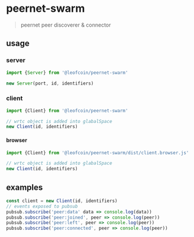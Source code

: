 # peernet-swarm
> peernet peer discoverer & connector


## usage
### server
```js
import {Server} from '@leofcoin/peernet-swarm'

new Server(port, id, identifiers)

```

### client
```js
import {Client} from '@leofcoin/peernet-swarm'

// wrtc object is added into glabalSpace
new Client(id, identifiers)

```

#### browser
```js
import {Client} from '@leofcoin/peernet-swarm/dist/client.browser.js'

// wrtc object is added into glabalSpace
new Client(id, identifiers)

```

## examples

```js
const client = new Client(id, identifiers)
// events exposed to pubsub
pubsub.subscribe('peer:data' data => console.log(data))
pubsub.subscribe('peer:joined', peer => console.log(peer))
pubsub.subscribe('peer:left', peer => console.log(peer))
pubsub.subscribe('peer:connected', peer => console.log(peer))
```

